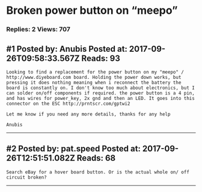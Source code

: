 # Broken power button on &ldquo;meepo&rdquo;

### Replies: 2 Views: 707

## \#1 Posted by: Anubis Posted at: 2017-09-26T09:58:33.567Z Reads: 93

```
Looking to find a replacement for the power button on my "meepo" / http://www.diyeboard.com board. Holding the power down works, but pressing it does nothing meaning when i reconnect the battery the board is constantly on. I don't know too much about electronics, but I can solder on/off components if required. the power button is a 4 pin, and has wires for power_key, 2x gnd and then an LED. It goes into this connector on the ESC http://prntscr.com/gptwi2

Let me know if you need any more details, thanks for any help

Anubis
```

---
## \#2 Posted by: pat.speed Posted at: 2017-09-26T12:51:51.082Z Reads: 68

```
Search eBay for a hover board button. Or is the actual whole on/ off circuit broken?
```

---

